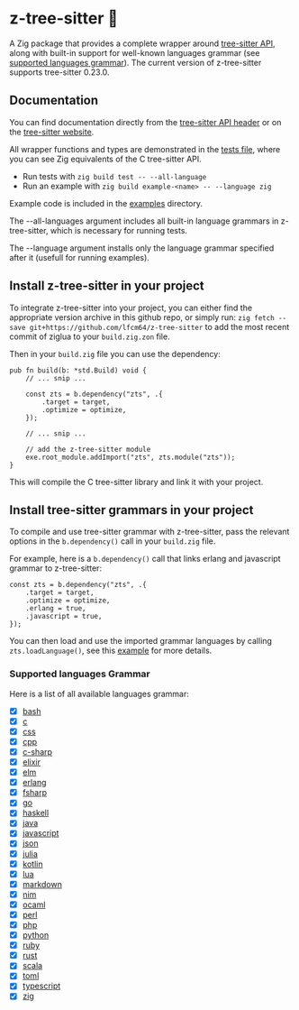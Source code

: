 # z-tree-sitter 🌳

A Zig package that provides a complete wrapper around [tree-sitter API](https://tree-sitter.github.io/tree-sitter/), along with built-in support for well-known languages grammar (see [supported languages grammar](#supported-languages-grammar)). The current version of z-tree-sitter supports tree-sitter 0.23.0.

## Documentation
You can find documentation directly from the [tree-sitter API header](https://github.com/tree-sitter/tree-sitter/blob/master/lib/include/tree_sitter/api.h) or on the [tree-sitter website](https://tree-sitter.github.io/tree-sitter/).

All wrapper functions and types are demonstrated in the [tests file](https://github.com/lfcm64/z-tree-sitter/blob/main/src/tests.zig), where you can see Zig equivalents of the C tree-sitter API.

* Run tests with `zig build test -- --all-language`
* Run an example with `zig build example-<name> -- --language zig`

Example code is included in the [examples](https://github.com/lfcm64/z-tree-sitter/examples) directory.

The --all-languages argument includes all built-in language grammars in z-tree-sitter, which is necessary for running tests.

The --language argument installs only the language grammar specified after it (usefull for running examples).

## Install z-tree-sitter in your project

To integrate z-tree-sitter into your project, you can either find the appropriate version archive in this github repo, or simply run: `zig fetch --save git+https://github.com/lfcm64/z-tree-sitter` to add the most recent commit of ziglua to your `build.zig.zon` file.

Then in your `build.zig` file you can use the dependency:

```zig
pub fn build(b: *std.Build) void {
    // ... snip ...

    const zts = b.dependency("zts", .{
        .target = target,
        .optimize = optimize,
    });

    // ... snip ...

    // add the z-tree-sitter module
    exe.root_module.addImport("zts", zts.module("zts"));
}
```
This will compile the C tree-sitter library and link it with your project.

## Install tree-sitter grammars in your project

To compile and use tree-sitter grammar with z-tree-sitter, pass the relevant options in the `b.dependency()` call in your `build.zig` file.

For example, here is a `b.dependency()` call that links erlang and javascript grammar to z-tree-sitter:

```zig
const zts = b.dependency("zts", .{
    .target = target,
    .optimize = optimize,
    .erlang = true,
    .javascript = true,
});
```

You can then load and use the imported grammar languages by calling `zts.loadLanguage()`, see this [example](https://github.com/lfcm64/z-tree-sitter/examples/parse-input.zig) for more details.

### Supported languages Grammar
Here is a list of all available languages grammar:

- [x] [bash](https://github.com/tree-sitter/tree-sitter-bash)
- [x] [c](https://github.com/tree-sitter/tree-sitter-c)
- [x] [css](https://github.com/tree-sitter/tree-sitter-css)
- [x] [cpp](https://github.com/tree-sitter/tree-sitter-cpp)
- [x] [c-sharp](https://github.com/tree-sitter/tree-sitter-c-sharp)
- [x] [elixir](https://github.com/elixir-lang/tree-sitter-elixir)
- [x] [elm](https://github.com/elm-tooling/tree-sitter-elm)
- [x] [erlang](https://github.com/WhatsApp/tree-sitter-erlang)
- [x] [fsharp](https://github.com/ionide/tree-sitter-fsharp)
- [x] [go](https://github.com/tree-sitter/tree-sitter-go)
- [x] [haskell](https://github.com/tree-sitter/tree-sitter-haskell)
- [x] [java](https://github.com/tree-sitter/tree-sitter-java)
- [x] [javascript](https://github.com/tree-sitter/tree-sitter-javascript)
- [x] [json](https://github.com/tree-sitter/tree-sitter-json)
- [x] [julia](https://github.com/tree-sitter/tree-sitter-julia)
- [x] [kotlin](https://github.com/fwcd/tree-sitter-kotlin)
- [x] [lua](https://github.com/tree-sitter-grammars/tree-sitter-lua)
- [x] [markdown](https://github.com/tree-sitter-grammars/tree-sitter-markdown)
- [x] [nim](https://github.com/alaviss/tree-sitter-nim)
- [x] [ocaml](https://github.com/tree-sitter/tree-sitter-ocaml)
- [x] [perl](https://github.com/ganezdragon/tree-sitter-perl)
- [x] [php](https://github.com/tree-sitter/tree-sitter-php)
- [x] [python](https://github.com/tree-sitter/tree-sitter-python)
- [x] [ruby](https://github.com/tree-sitter/tree-sitter-ruby)
- [x] [rust](https://github.com/tree-sitter/tree-sitter-rust)
- [x] [scala](https://github.com/tree-sitter/tree-sitter-scala)
- [x] [toml](https://github.com/tree-sitter-grammars/tree-sitter-toml)
- [x] [typescript](https://github.com/tree-sitter/tree-sitter-typescript)
- [x] [zig](https://github.com/tree-sitter-grammars/tree-sitter-zig)
